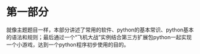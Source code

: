 # 第一部分

就像主题题目一样，本部分讲述了常用的软件、python的基本常识、python基本的语法和规则；最后通过一个“飞机大战”实例结合第三方扩展包python一起实现一个小游戏，达到一个python程序初步使用的目的。

